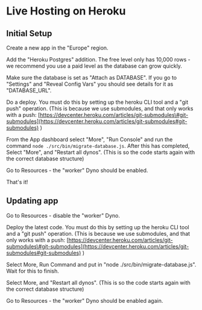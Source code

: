 # Live Hosting on Heroku

## Initial Setup

Create a new app in the "Europe" region.

Add the "Heroku Postgres" addition. The free level only has 10,000 rows - we recommend you use a paid level as the database can grow quickly.

Make sure the database is set as "Attach as DATABASE". If you go to "Settings" and "Reveal Config Vars" you should see details for it as "DATABASE\_URL".

Do a deploy. You must do this by setting up the heroku CLI tool and a "git push" operation. \(This is because we use submodules, and that only works with a push: [https://devcenter.heroku.com/articles/git-submodules\#git-submodules](https://devcenter.heroku.com/articles/git-submodules#git-submodules) \)

From the App dashboard select "More", "Run Console" and run the command `node ./src/bin/migrate-database.js`. After this has completed, Select "More", and "Restart all dynos". \(This is so the code starts again with the correct database structure\)

Go to Resources - the "worker" Dyno should be enabled.

That's it!

## Updating app

Go to Resources - disable the "worker" Dyno.

Deploy the latest code. You must do this by setting up the heroku CLI tool and a "git push" operation. \(This is because we use submodules, and that only works with a push: [https://devcenter.heroku.com/articles/git-submodules\#git-submodules](https://devcenter.heroku.com/articles/git-submodules#git-submodules) \)

Select More, Run Command and put in "node ./src/bin/migrate-database.js". Wait for this to finish.

Select More, and "Restart all dynos". \(This is so the code starts again with the correct database structure\)

Go to Resources - the "worker" Dyno should be enabled again.

